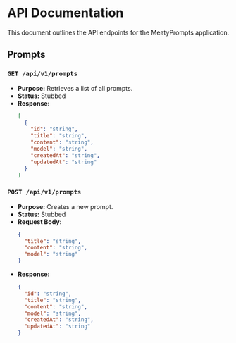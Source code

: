 # API Documentation

This document outlines the API endpoints for the MeatyPrompts application.

## Prompts

### `GET /api/v1/prompts`

- **Purpose:** Retrieves a list of all prompts.
- **Status:** Stubbed
- **Response:**
  ```json
  [
    {
      "id": "string",
      "title": "string",
      "content": "string",
      "model": "string",
      "createdAt": "string",
      "updatedAt": "string"
    }
  ]
  ```

### `POST /api/v1/prompts`

- **Purpose:** Creates a new prompt.
- **Status:** Stubbed
- **Request Body:**
  ```json
  {
    "title": "string",
    "content": "string",
    "model": "string"
  }
  ```
- **Response:**
  ```json
  {
    "id": "string",
    "title": "string",
    "content": "string",
    "model": "string",
    "createdAt": "string",
    "updatedAt": "string"
  }
  ```
